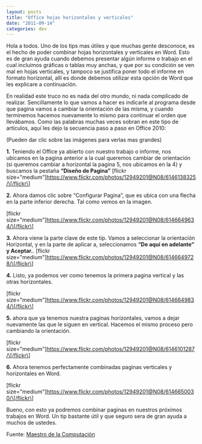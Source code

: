 ```yaml
---
layout: posts
title: "Office hojas horizontales y verticales"
date: "2011-09-14"
categories: dev
---
```


Hola a todos. Uno de los tips mas útiles y que muchas gente desconoce, es el hecho de poder combinar hojas horizontales y verticales en Word. Esto es de gran ayuda cuando debemos presentar algún informe o trabajo en el cual incluimos gráficas o tablas muy anchas, y que por su condición se ven mal en hojas verticales, y tampoco se justifica poner todo el informe en formato horizontal, allí es donde debemos utilizar esta opción de Word que les explicare a continuación.

En realidad este truco no es nada del otro mundo, ni nada complicado de realizar. Sencillamente lo que vamos a hacer es indicarle al programa desde que pagina vamos a cambiar la orientación de las misma, y cuando terminemos hacemos nuevamente lo mismo para continuar el orden que llevábamos. Como las palabras muchas veces sobran en este tipo de artículos, aquí les dejo la secuencia paso a paso en Office 2010:

(Pueden dar clic sobre las imágenes para verlas mas grandes)

**1.** Teniendo el Office ya abierto con nuestro trabajo o informe, nos ubicamos en la pagina anterior a la cual queremos cambiar de orientación (si queremos cambiar a horizontal la pagina 5, nos ubicamos en la 4) y buscamos la pestaña **“Diseño de Pagina”** \[flickr size="medium"\]https://www.flickr.com/photos/12949201@N08/6146138325/\[/flickr\]

**2.** Ahora damos clic sobre “Configurar Pagina”, que es ubica con una flecha en la parte inferior derecha. Tal como vemos en la imagen.

\[flickr size="medium"\]https://www.flickr.com/photos/12949201@N08/6146649634/\[/flickr\]

**3.** Ahora viene la parte clave de este tip. Vamos a seleccionar la orientación Horizontal, y en la parte de aplicar a, seleccionamos **“De aquí en adelante” y Aceptar.**. \[flickr size="medium"\]https://www.flickr.com/photos/12949201@N08/6146649728/\[/flickr\]

**4.** Listo, ya podemos ver como tenemos la primera pagina vertical y las otras horizontales.

\[flickr size="medium"\]https://www.flickr.com/photos/12949201@N08/6146649834/\[/flickr\]

**5.** ahora que ya tenemos nuestra paginas horizontales, vamos a dejar nuevamente las que le siguen en vertical. Hacemos el mismo proceso pero cambiando la orientación.

\[flickr size="medium"\]https://www.flickr.com/photos/12949201@N08/6146101287/\[/flickr\]

**6.** Ahora tenemos perfectamente combinadas paginas verticales y horizontales en Word.

\[flickr size="medium"\]https://www.flickr.com/photos/12949201@N08/6146650030/\[/flickr\]

Bueno, con esto ya podremos combinar paginas en nuestros próximos trabajos en Word. Un tip bastante útil y que seguro sera de gran ayuda a muchos de ustedes.

Fuente: [Maestro de la Computación](https://www.maestrodelacomputacion.net/como-combinar-hojas-horizontales-y-verticales-en-word/ "Como-combinar-hojas-horizontales-y-verticales-en-word")
